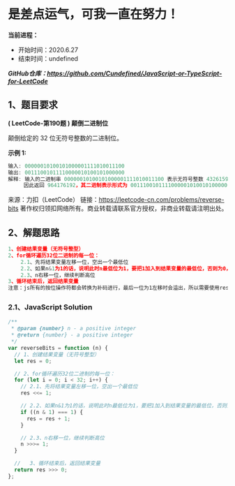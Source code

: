 ﻿# 是差点运气，可我一直在努力！
**当前进程：**

 - 开始时间：2020.6.27 
 - 结束时间：undefined

***GitHub仓库：https://github.com/Cundefined/JavaScript-or-TypeScript-for-LeetCode***



## 1、题目要求
**( LeetCode-第190题 )  颠倒二进制位**
     
颠倒给定的 32 位无符号整数的二进制位。

**示例 1:**

```javascript
输入: 00000010100101000001111010011100
输出: 00111001011110000010100101000000
解释: 输入的二进制串 00000010100101000001111010011100 表示无符号整数 43261596，
     因此返回 964176192，其二进制表示形式为 00111001011110000010100101000000。
```
来源：力扣（LeetCode）
链接：https://leetcode-cn.com/problems/reverse-bits
著作权归领扣网络所有。商业转载请联系官方授权，非商业转载请注明出处。



## 2、解题思路
```javascript
1、创建结果变量（无符号整型）
2、for循环遍历32位二进制的每一位：
    2.1、先将结果变量左移一位，空出一个最低位
    2.2、如果n&1为1的话，说明此时n最低位为1，要把1加入到结果变量的最低位，否则为0，不加
    2.3、n右移一位，继续判断高位
3、循环结束后，返回结果变量
注意：js所有的按位操作符都会转换为补码进行，最后一位为1左移时会溢出，所以需要使用res>>>0，变成无符号整数
```


### 2.1、JavaScript Solution

```javascript
/**
 * @param {number} n - a positive integer
 * @return {number} - a positive integer
 */
var reverseBits = function (n) {
  // 1、创建结果变量（无符号整型）
  let res = 0;

  // 2、for循环遍历32位二进制的每一位：
  for (let i = 0; i < 32; i++) {
    // 2.1、先将结果变量左移一位，空出一个最低位
    res <<= 1;

    // 2.2、如果n&1为1的话，说明此时n最低位为1，要把1加入到结果变量的最低位，否则为0，不加
    if ((n & 1) === 1) {
      res = res + 1;
    }

    // 2.3、n右移一位，继续判断高位
    n >>>= 1;
  }

  //   3、循环结束后，返回结果变量
  return res >>> 0;
};
```


